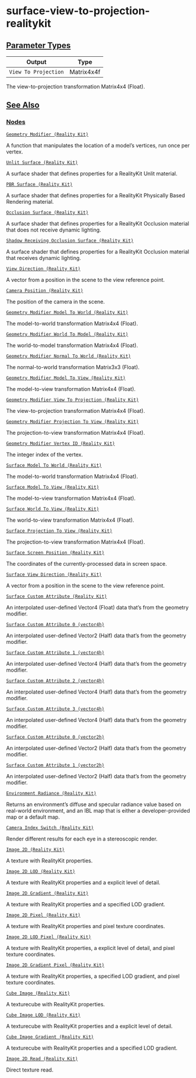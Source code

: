 # surface-view-to-projection-realitykit


[Parameter Types](/documentation/shadergraph/realitykit/surface-view-to-projection-(realitykit)#Parameter-Types)
----------------------------------------------------------------------------------------------------------------

| Output | Type |
| --- | --- |
| `View To Projection` | Matrix4x4f |

 The view-to-projection transformation Matrix4x4 (Float).

[See Also](/documentation/shadergraph/realitykit/surface-view-to-projection-(realitykit)#see-also)
--------------------------------------------------------------------------------------------------

### [Nodes](/documentation/shadergraph/realitykit/surface-view-to-projection-(realitykit)#nodes)

[`Geometry Modifier (Reality
  Kit)`](/documentation/shadergraph/realitykit/geometry-modifier-(realitykit))

 A function that manipulates the location of a model’s vertices, run once per vertex.
 

[`Unlit Surface (Reality
  Kit)`](/documentation/shadergraph/realitykit/unlit-surface-(realitykit))

 A surface shader that defines properties for a RealityKit Unlit material.
 

[`PBR Surface (Reality
  Kit)`](/documentation/shadergraph/realitykit/pbr-surface-(realitykit))

 A surface shader that defines properties for a RealityKit Physically Based Rendering material.
 

[`Occlusion Surface (Reality
  Kit)`](/documentation/shadergraph/realitykit/occlusion-surface-(realitykit))

 A surface shader that defines properties for a RealityKit Occlusion material that does not receive dynamic lighting.
 

[`Shadow Receiving Occlusion Surface (Reality
  Kit)`](/documentation/shadergraph/realitykit/shadow-receiving-occlusion-surface-(realitykit))

 A surface shader that defines properties for a RealityKit Occlusion material that receives dynamic lighting.
 

[`View Direction (Reality
  Kit)`](/documentation/shadergraph/realitykit/view-direction-(realitykit))

 A vector from a position in the scene to the view reference point.
 

[`Camera Position (Reality
  Kit)`](/documentation/shadergraph/realitykit/camera-position-(realitykit))

 The position of the camera in the scene.
 

[`Geometry Modifier Model To World (Reality
  Kit)`](/documentation/shadergraph/realitykit/geometry-modifier-model-to-world-(realitykit))

 The model-to-world transformation Matrix4x4 (Float).
 

[`Geometry Modifier World To Model (Reality
  Kit)`](/documentation/shadergraph/realitykit/geometry-modifier-world-to-model-(realitykit))

 The world-to-model transformation Matrix4x4 (Float).
 

[`Geometry Modifier Normal To World (Reality
  Kit)`](/documentation/shadergraph/realitykit/geometry-modifier-normal-to-world-(realitykit))

 The normal-to-world transformation Matrix3x3 (Float).
 

[`Geometry Modifier Model To View (Reality
  Kit)`](/documentation/shadergraph/realitykit/geometry-modifier-model-to-view-(realitykit))

 The model-to-view transformation Matrix4x4 (Float).
 

[`Geometry Modifier View To Projection (Reality
  Kit)`](/documentation/shadergraph/realitykit/geometry-modifier-view-to-projection-(realitykit))

 The view-to-projection transformation Matrix4x4 (Float).
 

[`Geometry Modifier Projection To View (Reality
  Kit)`](/documentation/shadergraph/realitykit/geometry-modifier-projection-to-view-(realitykit))

 The projection-to-view transformation Matrix4x4 (Float).
 

[`Geometry Modifier Vertex ID (Reality
  Kit)`](/documentation/shadergraph/realitykit/geometry-modifier-vertex-id-(realitykit))

 The integer index of the vertex.
 

[`Surface Model To World (Reality
  Kit)`](/documentation/shadergraph/realitykit/surface-model-to-world-(realitykit))

 The model-to-world transformation Matrix4x4 (Float).
 

[`Surface Model To View (Reality
  Kit)`](/documentation/shadergraph/realitykit/surface-model-to-view-(realitykit))

 The model-to-view transformation Matrix4x4 (Float).
 

[`Surface World To View (Reality
  Kit)`](/documentation/shadergraph/realitykit/surface-world-to-view-(realitykit))

 The world-to-view transformation Matrix4x4 (Float).
 

[`Surface Projection To View (Reality
  Kit)`](/documentation/shadergraph/realitykit/surface-projection-to-view-(realitykit))

 The projection-to-view transformation Matrix4x4 (Float).
 

[`Surface Screen Position (Reality
  Kit)`](/documentation/shadergraph/realitykit/surface-screen-position-(realitykit))

 The coordinates of the currently-processed data in screen space.
 

[`Surface View Direction (Reality
  Kit)`](/documentation/shadergraph/realitykit/surface-view-direction-(realitykit))

 A vector from a position in the scene to the view reference point.
 

[`Surface Custom Attribute (Reality
  Kit)`](/documentation/shadergraph/realitykit/surface-custom-attribute-(realitykit))

 An interpolated user-defined Vector4 (Float) data that’s from the geometry modifier.
 

[`Surface Custom Attribute 0 (vector4h)`](/documentation/shadergraph/realitykit/surface-custom-attribute-0-(vector4h))

 An interpolated user-defined Vector2 (Half) data that’s from the geometry modifier.
 

[`Surface Custom Attribute 1 (vector4h)`](/documentation/shadergraph/realitykit/surface-custom-attribute-1-(vector4h))

 An interpolated user-defined Vector4 (Half) data that’s from the geometry modifier.
 

[`Surface Custom Attribute 2 (vector4h)`](/documentation/shadergraph/realitykit/surface-custom-attribute-2-(vector4h))

 An interpolated user-defined Vector4 (Half) data that’s from the geometry modifier.
 

[`Surface Custom Attribute 3 (vector4h)`](/documentation/shadergraph/realitykit/surface-custom-attribute-3-(vector4h))

 An interpolated user-defined Vector4 (Half) data that’s from the geometry modifier.
 

[`Surface Custom Attribute 0 (vector2h)`](/documentation/shadergraph/realitykit/surface-custom-attribute-0-(vector2h))

 An interpolated user-defined Vector2 (Half) data that’s from the geometry modifier.
 

[`Surface Custom Attribute 1 (vector2h)`](/documentation/shadergraph/realitykit/surface-custom-attribute-1-(vector2h))

 An interpolated user-defined Vector2 (Half) data that’s from the geometry modifier.
 

[`Environment Radiance (Reality
  Kit)`](/documentation/shadergraph/realitykit/environment-radiance-(realitykit))

 Returns an environment’s diffuse and specular radiance value based on real-world environment, and an IBL map that is either a developer-provided map or a default map.
 

[`Camera Index Switch (Reality
  Kit)`](/documentation/shadergraph/realitykit/camera-index-switch-(realitykit))

 Render different results for each eye in a stereoscopic render.
 

[`Image 2D (Reality
  Kit)`](/documentation/shadergraph/realitykit/image-2d-(realitykit))

 A texture with RealityKit properties.
 

[`Image 2D LOD (Reality
  Kit)`](/documentation/shadergraph/realitykit/image-2d-lod-(realitykit))

 A texture with RealityKit properties and a explicit level of detail.
 

[`Image 2D Gradient (Reality
  Kit)`](/documentation/shadergraph/realitykit/image-2d-gradient-(realitykit))

 A texture with RealityKit properties and a specified LOD gradient.
 

[`Image 2D Pixel (Reality
  Kit)`](/documentation/shadergraph/realitykit/image-2d-pixel-(realitykit))

 A texture with RealityKit properties and pixel texture coordinates.
 

[`Image 2D LOD Pixel (Reality
  Kit)`](/documentation/shadergraph/realitykit/image-2d-lod-pixel-(realitykit))

 A texture with RealityKit properties, a explicit level of detail, and pixel texture coordinates.
 

[`Image 2D Gradient Pixel (Reality
  Kit)`](/documentation/shadergraph/realitykit/image-2d-gradient-pixel-(realitykit))

 A texture with RealityKit properties, a specified LOD gradient, and pixel texture coordinates.
 

[`Cube Image (Reality
  Kit)`](/documentation/shadergraph/realitykit/cube-image-(realitykit))

 A texturecube with RealityKit properties.
 

[`Cube Image LOD (Reality
  Kit)`](/documentation/shadergraph/realitykit/cube-image-lod-(realitykit))

 A texturecube with RealityKit properties and a explicit level of detail.
 

[`Cube Image Gradient (Reality
  Kit)`](/documentation/shadergraph/realitykit/cube-image-gradient-(realitykit))

 A texturecube with RealityKit properties and a specified LOD gradient.
 

[`Image 2D Read (Reality
  Kit)`](/documentation/shadergraph/realitykit/image-2d-read-(realitykit))

 Direct texture read.
 

